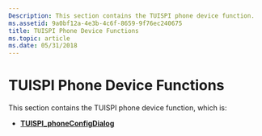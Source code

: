 ```yaml
---
Description: This section contains the TUISPI phone device function.
ms.assetid: 9a0bf12a-4e3b-4c6f-8659-9f76ec240675
title: TUISPI Phone Device Functions
ms.topic: article
ms.date: 05/31/2018
---
```


# TUISPI Phone Device Functions

This section contains the TUISPI phone device function, which is:

-   [**TUISPI\_phoneConfigDialog**](https://msdn.microsoft.com/en-us/library/ms725979(v=VS.85).aspx)

 

 



